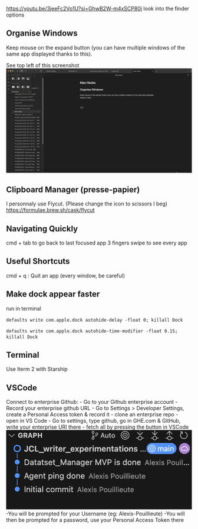 https://youtu.be/3jeeFc2Vo1U?si=GhwB2W-m4xSCP80j
look into the finder options
## Organise Windows
Keep mouse on the expand button (you can have multiple windows of the same app displayed thanks to this). 

See top left of this screenshot
![Screenshot 2025-04-08 at 16.10.26.png](https://github.com/AlexisP1909/MacHacks/blob/main/Screenshot%202025-04-08%20at%2016.10.26.png)
## Clipboard Manager (presse-papier) 
I personnaly use Flycut. (Please change the icon to scissors I beg)
https://formulae.brew.sh/cask/flycut

## Navigating Quickly

cmd + tab to go back to last focused app
3 fingers swipe to see every app

## Useful Shortcuts
cmd + q : Quit an app (every window, be careful)

## Make dock appear faster

run in terminal
```
defaults write com.apple.dock autohide-delay -float 0; killall Dock
```

```
defaults write com.apple.dock autohide-time-modifier -float 0.15; killall Dock
```

## Terminal
Use Iterm 2 with Starship

## VSCode
Connect to enterprise Github:
	- Go to your Github enterprise account
	- Record your enterprise github URL
	- Go to Settings > Developer Settings, create a Personal Access token & record it
	- clone an enterprise repo
	- open in VS Code
	- Go to settings, type github, go in GHE.com & GitHub, write your enterprise URI there
	- fetch all by pressing the button in VSCode
	 ![Screenshot 2025-04-28 at 15.51.10.png](https://github.com/AlexisP1909/MacHacks/blob/main/Screenshot%202025-04-28%20at%2015.51.10.png)
	 -You will be prompted for your Username (eg: Alexis-Pouillieute)
	 -You will then be prompted for a password, use your Personal Access Token there
